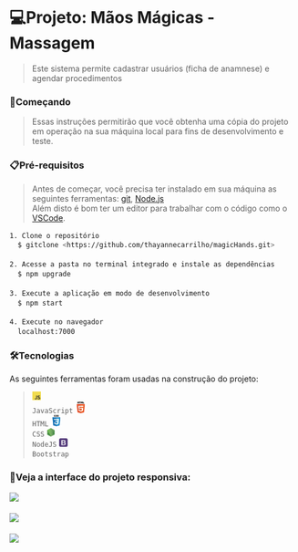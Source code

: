 # 💻Projeto: Mãos Mágicas - Massagem 
><p>Este sistema permite cadastrar usuários (ficha de anamnese) e agendar procedimentos</p>

### 🚀Começando
><p>Essas instruções permitirão que você obtenha uma cópia do projeto em operação na sua máquina local para fins de desenvolvimento e teste.</p>

### 📋Pré-requisitos
>Antes de começar, você precisa ter instalado em sua máquina as seguintes ferramentas: [git](https://git-scm.com/), [Node.js](https://nodejs.org/en) </br>
>Além disto é bom ter um editor para trabalhar com o código como o [VSCode](https://code.visualstudio.com/).

```bash
1. Clone o repositório
  $ gitclone <https://github.com/thayannecarrilho/magicHands.git>

2. Acesse a pasta no terminal integrado e instale as dependências
  $ npm upgrade

3. Execute a aplicação em modo de desenvolvimento
  $ npm start

4. Execute no navegador
  localhost:7000

```
### 🛠️Tecnologias
As seguintes ferramentas foram usadas na construção do projeto:
><code><img height="15" src="https://raw.githubusercontent.com/github/explore/80688e429a7d4ef2fca1e82350fe8e3517d3494d/topics/javascript/javascript.png" alt="Javascript"> JavaScript</code>
><code><img height="20" src="https://raw.githubusercontent.com/github/explore/80688e429a7d4ef2fca1e82350fe8e3517d3494d/topics/html/html.png" alt="HTML5"> HTML</code>
><code><img height="20" src="https://raw.githubusercontent.com/github/explore/80688e429a7d4ef2fca1e82350fe8e3517d3494d/topics/css/css.png" alt="CSS"> CSS</code>
><code><img height="15" src="https://raw.githubusercontent.com/github/explore/80688e429a7d4ef2fca1e82350fe8e3517d3494d/topics/nodejs/nodejs.png" alt="Nodejs"/> NodeJS</code>
><code><img height="15" src="https://raw.githubusercontent.com/github/explore/80688e429a7d4ef2fca1e82350fe8e3517d3494d/topics/bootstrap/bootstrap.png" alt="bootstrap"/> Bootstrap</code>

### 👀Veja a interface do projeto responsiva:
<img width="1100" src="/public/img-readme/responsively.gif"> </br>
<br>
<img width="1100" src="/public/img-readme/desktop.gif"> </br>
<br>
<img width="auto" src="/public/img-readme/mobile.gif"> </br>
